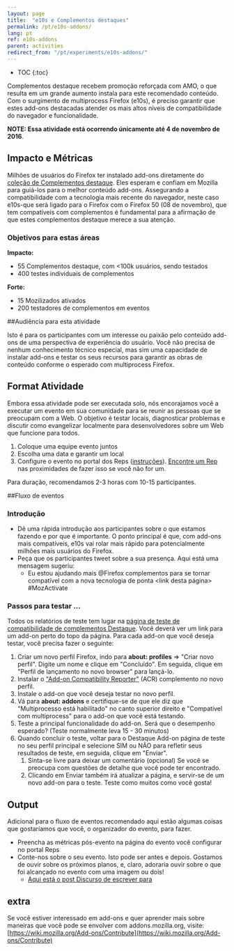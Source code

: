 ```yaml
---
layout: page
title:  "e10s e Complementos destaques"
permalink: /pt/e10s-addons/
lang: pt
ref: e10s-addons
parent: activities
redirect_from: "/pt/experiments/e10s-addons/"
---
```


* TOC
{:toc}

Complementos destaque recebem promoção reforçada com AMO, o que resulta em um grande aumento instala para este recomendado conteúdo. Com o surgimento de multiprocess Firefox (e10s), é preciso garantir que estes add-ons destacadas atender os mais altos níveis de compatibilidade do navegador e funcionalidade.

__NOTE: Essa atividade está ocorrendo únicamente até 4 de novembro de 2016__.

## Impacto e Métricas

Milhões de usuários do Firefox ter instalado add-ons diretamente do [coleção de Complementos destaque](https://addons.mozilla.org/firefox/extensions/?sort=featured). Eles esperam e confiam em Mozilla para guiá-los para o melhor conteúdo add-ons. Assegurando a compatibilidade com a tecnologia mais recente do navegador, neste caso e10s-que será ligado para o Firefox com o Firefox 50 (08 de novembro), que tem compatíveis com complementos é fundamental para a afirmação de que estes complementos destaque merece a sua atenção.

### Objetivos para estas áreas

__Impacto:__

* 55 Complementos destaque, com <100k usuários, sendo testados
* 400 testes individuais de complementos

__Forte:__

* 15 Mozilizados ativados
* 200 testadores de complementos em eventos

##Audiência para esta atividade

Isto é para os participantes com um interesse ou paixão pelo conteúdo add-ons de uma perspectiva de experiência do usuário. Você não precisa de nenhum conhecimento técnico especial, mas sim uma capacidade de instalar add-ons e testar os seus recursos para garantir as obras de conteúdo conforme o esperado com multiprocess Firefox.

## Format Atividade

Embora essa atividade pode ser executada solo, nós encorajamos você a executar um evento em sua comunidade para se reunir as pessoas que se preocupam com a Web. O objetivo é testar locais, diagnosticar problemas e discutir como evangelizar localmente para desenvolvedores sobre um Web que funcione para todos.

1. Coloque uma equipe evento juntos
2. Escolha uma data e garantir um local
3. Configure o evento no portal dos Reps ([instruções](https://wiki.mozilla.org/ReMo/SOPs/Event_hosting)). [Encontre um Rep](https://reps.mozilla.org/people/) nas proximidades de fazer isso se você não for um.

Para duração, recomendamos 2-3 horas com 10-15 participantes.

##Fluxo de eventos

### Introdução

* Dê uma rápida introdução aos participantes sobre o que estamos fazendo e por que é importante. O ponto principal é que, com add-ons mais compatíveis, e10s vai rolar mais rápido para potencialmente milhões mais usuários do Firefox.
* Peça que os participantes tweet sobre a sua presença. Aqui está uma mensagem sugeriu:
     * Eu estou ajudando mais @Firefox complementos para se tornar compatível com a nova tecnologia de ponta <link desta página> #MozActivate
### Passos para testar ...

Todos os relatórios de teste tem lugar na [página de teste de compatibilidade de complementos Destaque](https://featured-addons-test.herokuapp.com/). Você deverá ver um link para um add-on perto do topo da página. Para cada add-on que você deseja testar, você precisa fazer o seguinte:

1. Criar um novo perfil Firefox, indo para __about: profiles__ => "Criar novo perfil". Digite um nome e clique em "Concluído". Em seguida, clique em "Perfil de lançamento no novo browser" para lançá-lo.
2. Instalar o ["Add-on Compatibility Reporter"](https://addons.mozilla.org/addon/add-on-compatibility-reporter?src=external-activatee10s1) (ACR) complemento no novo perfil.
3. Instale o add-on que você deseja testar no novo perfil.
4. Vá para __about: addons__ e certifique-se de que ele diz que "Multiprocesso está habilitado" no canto superior direito e "Compatível com multiprocess" para o add-on que você está testando.
5. Teste a principal funcionalidade do add-on. Será que o desempenho esperado? (Teste normalmente leva 15 - 30 minutos)
6. Quando concluir o teste, voltar para o Destaque Add-on página de teste no seu perfil principal e selecione SIM ou NÃO para refletir seus resultados de teste, em seguida, clique em "Enviar".
    1. Sinta-se livre para deixar um comentário (opcional) Se você se preocupa com questões de detalhe que você pode ter encontrado.
    2. Clicando em Enviar também irá atualizar a página, e servir-se de um novo add-on para o teste. Teste como muitos como você gosta!

## Output

Adicional para o fluxo de eventos recomendado aqui estão algumas coisas que gostaríamos que você, o organizador do evento, para fazer.

* Preencha as métricas pós-evento na página do evento você configurar no portal Reps
* Conte-nos sobre o seu evento. Isto pode ser antes e depois. Gostamos de ouvir sobre os próximos planos, e, claro, adoraria ouvir sobre o que foi alcançado no evento com uma imagem ou dois!
    * [Aqui está o post Discurso de escrever para](https://discourse.mozilla-community.org/t/activate-mozilla-e10s-compatibility-and-featured-add-ons/11193)

## extra

Se você estiver interessado em add-ons e quer aprender mais sobre maneiras que você pode se envolver com addons.mozilla.org, visite: [https://wiki.mozilla.org/Add-ons/Contribute](https://wiki.mozilla.org/Add-ons/Contribute)
